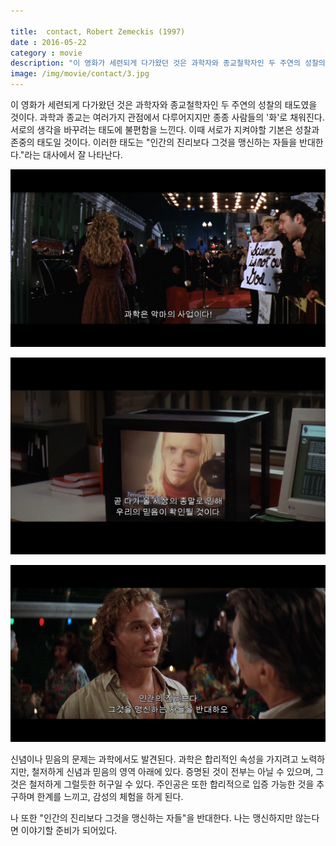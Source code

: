 ```yaml
---

title:  contact, Robert Zemeckis (1997)
date : 2016-05-22
category : movie
description: "이 영화가 세련되게 다가왔던 것은 과학자와 종교철학자인 두 주연의 성찰의 태도였을 것이다. 과학과 종교는 여러가지 관점에서 다루어지지만 종종 사람들의 '화'로 채워진다. 서로의 생각을 바꾸려는 태도에 불편함을 느낀다."
image: /img/movie/contact/3.jpg
---
```


이 영화가 세련되게 다가왔던 것은 과학자와 종교철학자인 두 주연의 성찰의 태도였을 것이다. 과학과 종교는 여러가지 관점에서 다루어지지만 종종 사람들의 '화'로 채워진다. 서로의 생각을 바꾸려는 태도에 불편함을 느낀다. 이때 서로가 지켜야할 기본은 성찰과 존중의 태도일 것이다. 이러한 태도는 "인간의 진리보다 그것을 맹신하는 자들을 반대한다."라는 대사에서 잘 나타난다.

 <p align="center"><img src="/img/movie/contact/3.jpg"></p>
 <p align="center"><img src="/img/movie/contact/2.jpg"></p>
 <p align="center"><img src="/img/movie/contact/1.jpg"></p>

신념이나 믿음의 문제는 과학에서도 발견된다. 과학은 합리적인 속성을 가지려고 노력하지만, 철저하게 신념과 믿음의 영역 아래에 있다. 증명된 것이 전부는 아닐 수 있으며, 그것은 철저하게 그럴듯한 허구일 수 있다. 주인공은 또한 합리적으로 입증 가능한 것을 추구하며 한계를 느끼고, 감성의 체험을 하게 된다.

나 또한 "인간의 진리보다 그것을 맹신하는 자들"을 반대한다. 나는 맹신하지만 않는다면 이야기할 준비가 되어있다.
